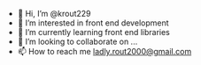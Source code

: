 - 👋 Hi, I’m @krout229
- 👀 I’m interested in front end development
- 🌱 I’m currently learning front end libraries 
- 💞️ I’m looking to collaborate on ...
- 📫 How to reach me ladly.rout2000@gmail.com

<!---
krout229/krout229 is a ✨ special ✨ repository because its `README.md` (this file) appears on your GitHub profile.
You can click the Preview link to take a look at your changes.
--->
